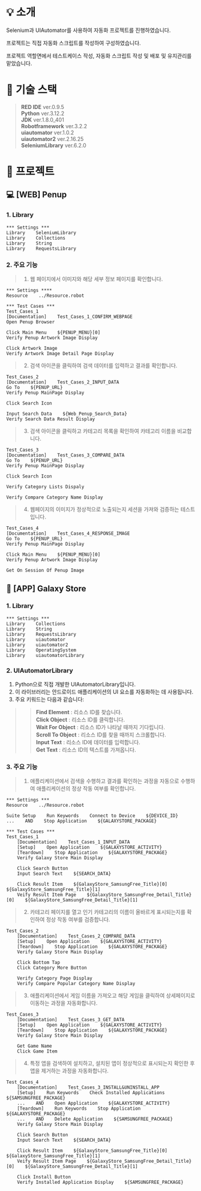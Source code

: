 # :bulb: 소개
Selenium과 UIAutomator를 사용하여 자동화 프로젝트를 진행하였습니다. 

프로젝트는 직접 자동화 스크립트를 작성하여 구성하였습니다.

프로젝트 역할면에서 테스트케이스 작성, 자동화 스크립트 작성 및 배포 및 유지관리를 맡았습니다.


# :wrench: 기술 스택
> **RED IDE** ver.0.9.5    
> **Python** ver.3.12.2    
> **JDK** ver.1.8.0_401    
> **Robotframework** ver.3.2.2    
> **uiautomator** ver.1.0.2    
> **uiautomator2** ver.2.16.25    
> **SeleniumLibrary** ver.6.2.0       


# :memo: 프로젝트
## :computer: [WEB] Penup
### 1. Library
    *** Settings ***   
    Library    SeleniumLibrary   
    Library    Collections   
    Library    String   
    Library    RequestsLibrary   

### 2. 주요 기능
>  1. 웹 페이지에서 이미지와 해당 세부 정보 페이지를 확인합니다.
>
> 
    *** Settings ****
    Resource    ../Resource.robot

    *** Test Cases ***
    Test_Cases_1
    [Documentation]    Test_Cases_1_CONFIRM_WEBPAGE
    Open Penup Browser
    
    Click Main Menu    ${PENUP_MENU}[0]
    Verify Penup Artwork Image Display
    
    Click Artwork Image
    Verify Artwork Image Detail Page Display

> 2. 검색 아이콘을 클릭하여 검색 데이터를 입력하고 결과를 확인합니다.
>
> 

    Test_Cases_2
    [Documentation]    Test_Cases_2_INPUT_DATA
    Go To    ${PENUP_URL}
    Verify Penup MainPage Display
    
    Click Search Icon
    
    Input Search Data    ${Web_Penup_Search_Data}
    Verify Search Data Result Display

> 3. 검색 아이콘을 클릭하고 카테고리 목록을 확인하여 카테고리 이름을 비교합니다.
>
> 

    Test_Cases_3
    [Documentation]    Test_Cases_3_COMPARE_DATA
    Go To    ${PENUP_URL}
    Verify Penup MainPage Display
    
    Click Search Icon
    
    Verify Category Lists Dispaly
    
    Verify Compare Category Name Display

> 4. 웹페이지의 이미지가 정상적으로 노출되는지 세션을 가져와 검증하는 테스트입니다.
>
> 

    Test_Cases_4
    [Documentation]    Test_Cases_4_RESPONSE_IMAGE
    Go To    ${PENUP_URL}
    Verify Penup MainPage Display
    
    Click Main Menu    ${PENUP_MENU}[0]
    Verify Penup Artwork Image Display
    
    Get On Session Of Penup Image



## :iphone: [APP] Galaxy Store
### 1. Library
    *** Settings ***
    Library    Collections
    Library    String
    Library    RequestsLibrary
    Library    uiautomator
    Library    uiautomator2
    Library    OperatingSystem
    Library    uiautomatorLibrary

### 2. UIAutomatorLibrary
1. Python으로 직접 개발한 UIAutomatorLibrary입니다.
2. 이 라이브러리는 안드로이드 애플리케이션의 UI 요소를 자동화하는 데 사용됩니다.
3. 주요 키워드는 다음과 같습니다:
  
>> **Find Element** : 리소스 ID를 찾습니다.   
>> **Click Object** : 리소스 ID를 클릭합니다.    
>> **Wait For Object** : 리소스 ID가 나타날 때까지 기다립니다.    
>> **Scroll To Object** : 리소스 ID를 찾을 때까지 스크롤합니다.    
>> **Input Text** : 리소스 ID에 데이터를 입력합니다.     
>> **Get Text** : 리소스 ID의 텍스트를 가져옵니다.    


### 3. 주요 기능
> 1. 애플리케이션에서 검색을 수행하고 결과를 확인하는 과정을 자동으로 수행하여 애플리케이션의 정상 작동 여부를 확인합니다.
>
> 
    *** Settings ***
    Resource    ../Resource.robot

    Suite Setup    Run Keywords    Connect to Device    ${DEVICE_ID}
    ...    AND    Stop Application    ${GALAXYSTORE_PACKAGE}

    *** Test Cases ***
    Test_Cases_1
        [Documentation]    Test_Cases_1_INPUT_DATA
        [Setup]    Open Application    ${GALAXYSTORE_ACTIVITY}
        [Teardown]    Stop Application    ${GALAXYSTORE_PACKAGE}
        Verify Galaxy Store Main Display
    
        Click Search Button
        Input Search Text    ${SEARCH_DATA}
    
        Click Result Item    ${GalaxyStore_SamsungFree_Title}[0]    ${GalaxyStore_SamsungFree_Title}[1]
        Veify Result Item Page    ${GalaxyStore_SamsungFree_Detail_Title}[0]    ${GalaxyStore_SamsungFree_Detail_Title}[1]

> 2. 카테고리 페이지를 열고 인기 카테고리의 이름이 올바르게 표시되는지를 확인하여 정상 작동 여부를 검증합니다.
>
> 
    Test_Cases_2
        [Documentation]    Test_Cases_2_COMPARE_DATA
        [Setup]    Open Application    ${GALAXYSTORE_ACTIVITY}
        [Teardown]    Stop Application    ${GALAXYSTORE_PACKAGE}
        Verify Galaxy Store Main Display
    
        Click Bottom Tap
        Click Category More Button
    
        Verify Category Page Display
        Verify Compare Popular Category Name Display
    

> 3. 애플리케이션에서 게임 이름을 가져오고 해당 게임을 클릭하여 상세페이지로 이동하는 과정을 자동화합니다.
>
>    
    Test_Cases_3
        [Documentation]    Test_Cases_3_GET_DATA
        [Setup]    Open Application    ${GALAXYSTORE_ACTIVITY}
        [Teardown]    Stop Application    ${GALAXYSTORE_PACKAGE}
        Verify Galaxy Store Main Display
    
        Get Game Name
        Click Game Item
        
> 4. 특정 앱을 검색하여 설치하고, 설치된 앱이 정상적으로 표시되는지 확인한 후 앱을 제거하는 과정을 자동화합니다.
>
> 

    Test_Cases_4
        [Documentation]    Test_Cases_3_INSTALL&UNINSTALL_APP
        [Setup]    Run Keywords    Check Installed Applications    ${SAMSUNGFREE_PACKAGE}
        ...    AND    Open Application    ${GALAXYSTORE_ACTIVITY}
        [Teardown]    Run Keywords    Stop Application    ${GALAXYSTORE_PACKAGE}
        ...    AND    Delete Application    ${SAMSUNGFREE_PACKAGE}
        Verify Galaxy Store Main Display
    
        Click Search Button
        Input Search Text    ${SEARCH_DATA}
    
        Click Result Item    ${GalaxyStore_SamsungFree_Title}[0]    ${GalaxyStore_SamsungFree_Title}[1]
        Veify Result Item Page    ${GalaxyStore_SamsungFree_Detail_Title}[0]    ${GalaxyStore_SamsungFree_Detail_Title}[1]
    
        Click Install Button
        Verify Installed Application Display    ${SAMSUNGFREE_PACKAGE}





